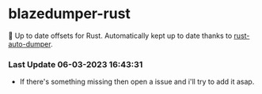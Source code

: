 # blazedumper-rust

🚀 Up to date offsets for Rust. Automatically kept up to date thanks to [rust-auto-dumper](https://github.com/Akandesh/rust-auto-dumper).


### Last Update 06-03-2023 16:43:31
- If there's something missing then open a issue and i'll try to add it asap.